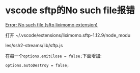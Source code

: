 # vscode sftp的No such file报错



 [Error: No such file (sftp liximomo extension)](https://stackoverflow.com/questions/67506693/error-no-such-file-sftp-liximomo-extension)

打开 ~/.vscode/extensions/liximomo.sftp-1.12.9/node_modu

les/ssh2-streams/lib/sftp.js

在每一个`options.emitClose = false;`下面增加:

```
options.autoDestroy = false;
```

